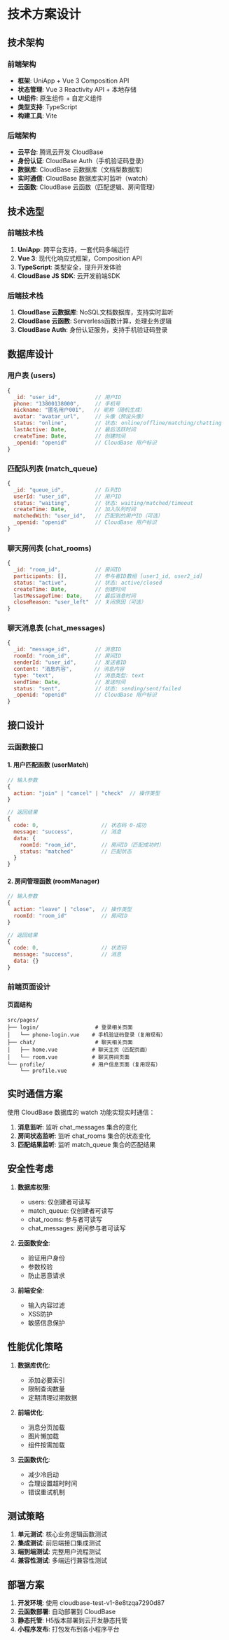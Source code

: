 # 技术方案设计

## 技术架构

### 前端架构
- **框架**: UniApp + Vue 3 Composition API  
- **状态管理**: Vue 3 Reactivity API + 本地存储
- **UI组件**: 原生组件 + 自定义组件
- **类型支持**: TypeScript
- **构建工具**: Vite

### 后端架构
- **云平台**: 腾讯云开发 CloudBase
- **身份认证**: CloudBase Auth（手机验证码登录）
- **数据库**: CloudBase 云数据库（文档型数据库）
- **实时通信**: CloudBase 数据库实时监听（watch）
- **云函数**: CloudBase 云函数（匹配逻辑、房间管理）

## 技术选型

### 前端技术栈
1. **UniApp**: 跨平台支持，一套代码多端运行
2. **Vue 3**: 现代化响应式框架，Composition API
3. **TypeScript**: 类型安全，提升开发体验
4. **CloudBase JS SDK**: 云开发前端SDK

### 后端技术栈
1. **CloudBase 云数据库**: NoSQL文档数据库，支持实时监听
2. **CloudBase 云函数**: Serverless函数计算，处理业务逻辑
3. **CloudBase Auth**: 身份认证服务，支持手机验证码登录

## 数据库设计

### 用户表 (users)
```javascript
{
  _id: "user_id",           // 用户ID
  phone: "13800138000",     // 手机号
  nickname: "匿名用户001",   // 昵称（随机生成）
  avatar: "avatar_url",     // 头像（预设头像）
  status: "online",         // 状态: online/offline/matching/chatting
  lastActive: Date,         // 最后活跃时间
  createTime: Date,         // 创建时间
  _openid: "openid"         // CloudBase 用户标识
}
```

### 匹配队列表 (match_queue)
```javascript
{
  _id: "queue_id",          // 队列ID
  userId: "user_id",        // 用户ID
  status: "waiting",        // 状态: waiting/matched/timeout
  createTime: Date,         // 加入队列时间
  matchedWith: "user_id",   // 匹配到的用户ID（可选）
  _openid: "openid"         // CloudBase 用户标识
}
```

### 聊天房间表 (chat_rooms)
```javascript
{
  _id: "room_id",           // 房间ID
  participants: [],         // 参与者ID数组 [user1_id, user2_id]
  status: "active",         // 状态: active/closed
  createTime: Date,         // 创建时间
  lastMessageTime: Date,    // 最后消息时间
  closeReason: "user_left"  // 关闭原因（可选）
}
```

### 聊天消息表 (chat_messages)
```javascript
{
  _id: "message_id",        // 消息ID
  roomId: "room_id",        // 房间ID
  senderId: "user_id",      // 发送者ID
  content: "消息内容",       // 消息内容
  type: "text",             // 消息类型: text
  sendTime: Date,           // 发送时间
  status: "sent",           // 状态: sending/sent/failed
  _openid: "openid"         // CloudBase 用户标识
}
```

## 接口设计

### 云函数接口

#### 1. 用户匹配函数 (userMatch)
```javascript
// 输入参数
{
  action: "join" | "cancel" | "check"  // 操作类型
}

// 返回结果
{
  code: 0,                    // 状态码 0-成功
  message: "success",         // 消息
  data: {
    roomId: "room_id",        // 房间ID（匹配成功时）
    status: "matched"         // 匹配状态
  }
}
```

#### 2. 房间管理函数 (roomManager)
```javascript
// 输入参数
{
  action: "leave" | "close",  // 操作类型
  roomId: "room_id"           // 房间ID
}

// 返回结果
{
  code: 0,                    // 状态码
  message: "success",         // 消息
  data: {}
}
```

### 前端页面设计

#### 页面结构
```
src/pages/
├── login/                  # 登录相关页面
│   └── phone-login.vue    # 手机验证码登录（复用现有）
├── chat/                   # 聊天相关页面
│   ├── home.vue           # 聊天主页（匹配页面）
│   └── room.vue           # 聊天房间页面
└── profile/               # 用户信息页面（复用现有）
    └── profile.vue
```

## 实时通信方案

使用 CloudBase 数据库的 watch 功能实现实时通信：

1. **消息监听**: 监听 chat_messages 集合的变化
2. **房间状态监听**: 监听 chat_rooms 集合的状态变化
3. **匹配结果监听**: 监听 match_queue 集合的匹配结果

## 安全性考虑

1. **数据库权限**: 
   - users: 仅创建者可读写
   - match_queue: 仅创建者可读写
   - chat_rooms: 参与者可读写
   - chat_messages: 房间参与者可读写

2. **云函数安全**: 
   - 验证用户身份
   - 参数校验
   - 防止恶意请求

3. **前端安全**:
   - 输入内容过滤
   - XSS防护
   - 敏感信息保护

## 性能优化策略

1. **数据库优化**:
   - 添加必要索引
   - 限制查询数量
   - 定期清理过期数据

2. **前端优化**:
   - 消息分页加载
   - 图片懒加载
   - 组件按需加载

3. **云函数优化**:
   - 减少冷启动
   - 合理设置超时时间
   - 错误重试机制

## 测试策略

1. **单元测试**: 核心业务逻辑函数测试
2. **集成测试**: 前后端接口集成测试  
3. **端到端测试**: 完整用户流程测试
4. **兼容性测试**: 多端运行兼容性测试

## 部署方案

1. **开发环境**: 使用 cloudbase-test-v1-8e8tzqa7290d87
2. **云函数部署**: 自动部署到 CloudBase
3. **静态托管**: H5版本部署到云开发静态托管
4. **小程序发布**: 打包发布到各小程序平台 